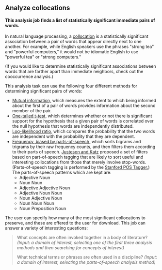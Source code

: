 ## Analyze collocations

#### This analysis job finds a list of statistically significant immediate pairs of words.

In natural language processing, a [collocation](https://en.wikipedia.org/wiki/Collocation) is a statistically significant association between a pair of words that appear directly next to one another.  For example, while English speakers use the phrases "strong tea" and "powerful computers," it would not be idiomatic English to use "powerful tea" or "strong computers."

(If you would like to determine statistically significant associations between words that are farther apart than immediate neighbors, check out the cooccurrence analysis.)

This analysis task can use the following four different methods for determining significant pairs of words:

*   [Mutual information,](https://en.wikipedia.org/wiki/Mutual_information) which measures the extent to which being informed about the first of a pair of words provides information about the second member of the pair.
*   [One-tailed t-test,](https://en.wikipedia.org/wiki/Student's_t-test) which determines whether or not there is significant support for the hypothesis that a given pair of words is correlated over the null hypothesis that words are independently distributed.
*   [Log-likelihood ratio,](https://en.wikipedia.org/wiki/Likelihood_function) which compares the probability that the two words are independent with the probability that they are dependent.
*   [Frequency, biased by parts-of-speech,](http://nlp.stanford.edu/fsnlp/promo/colloc.pdf) which sorts bigrams and trigrams by their raw frequency counts, and then filters them according to their parts of speech.  [Justeson and Katz](http://dx.doi.org/10.1017/S1351324900000048) proposed a set of filters based on part-of-speech tagging that are likely to sort useful and interesting collocations from those that merely involve stop-words.  (Parts-of-speech tagging is performed by the [Stanford POS Tagger.](http://nlp.stanford.edu/software/tagger.shtml))  The parts-of-speech patterns which are kept are:
    *   Adjective Noun
    *   Noun Noun
    *   Adjective Adjective Noun
    *   Adjective Noun Noun
    *   Noun Adjective Noun
    *   Noun Noun Noun
    *   Noun Preposition Noun

The user can specify how many of the most significant collocations to preserve, and these are offered to the user for download.  This job can answer a variety of interesting questions:

> What concepts are often invoked together in a body of literature? *(Input: a domain of interest, selecting one of the first three analysis methods and then searching for concepts of interest)*
>
> What technical terms or phrases are often used in a discipline? *(Input: a domain of interest, selecting the parts-of-speech analysis method)*
